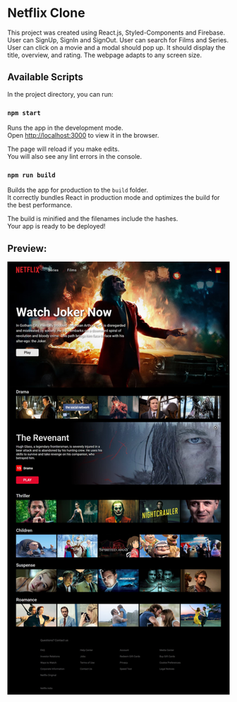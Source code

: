 # Netflix Clone

This project was created using React.js, Styled-Components and Firebase. User can SignUp, SignIn and SignOut.
User can search for Films and Series. User can click on a movie and a modal should pop up. It should display the title, overview, and rating.
The webpage adapts to any screen size.

## Available Scripts

In the project directory, you can run:

### `npm start`

Runs the app in the development mode.\
Open [http://localhost:3000](http://localhost:3000) to view it in the browser.

The page will reload if you make edits.\
You will also see any lint errors in the console.

### `npm run build`

Builds the app for production to the `build` folder.\
It correctly bundles React in production mode and optimizes the build for the best performance.

The build is minified and the filenames include the hashes.\
Your app is ready to be deployed!

## Preview:
![Alt text](/public/screencapture-localhost-3000-browse-2021-05-03-00_23_34.jpg)

